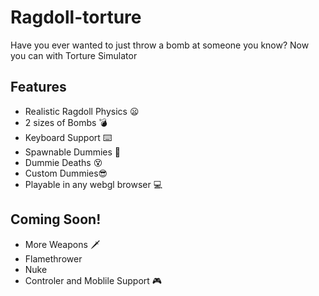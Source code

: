 # Ragdoll-torture
Have you ever wanted to just throw a bomb at someone you know? 
Now you can with Torture Simulator
## Features
* Realistic Ragdoll Physics 😦
* 2 sizes of Bombs 💣
* Keyboard Support ⌨️
* Spawnable Dummies 👀
* Dummie Deaths 😵
* Custom Dummies😎
* Playable in any webgl browser 💻
## Coming Soon!
* More Weapons 🗡️
 * Flamethrower
 * Nuke
* Controler and Moblile Support 🎮
